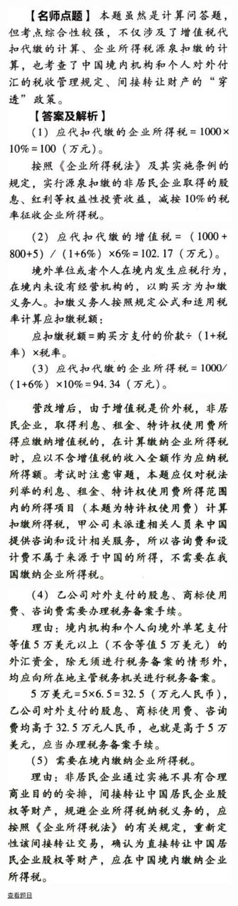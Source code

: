 ![](86944c5bd42fe9ecd820623022b9c291.png)

![](64e964557551341f119610960c54f53d.png)

![](5ec41ebddfbb5e529e8668286892003c.png)

![](468ab8702abfbf7acd4089846da05ff7.png)

[查看题目](../国际税收税务管理实务.本章真题.md#32-题目)

